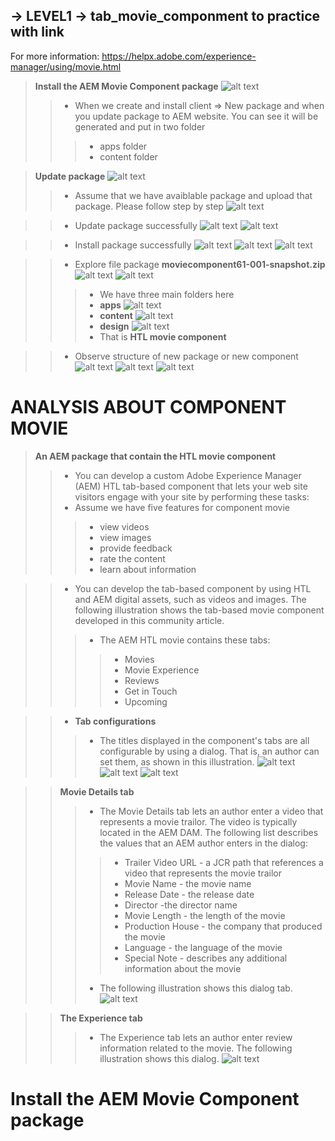 ## -> LEVEL1 -> tab_movie_componment to practice with link
For more information: https://helpx.adobe.com/experience-manager/using/movie.html

> **Install the AEM Movie Component package**
![alt text](https://github.com/vuongluisvippro/AEM-Research/blob/tab_movie_component/cq1.png)
>> - When we create and install client => New package and when you update package to AEM website. You can see it will be generated and put in two folder 
>>> - apps folder
>>> - content folder

> **Update package**
![alt text](https://github.com/vuongluisvippro/AEM-Research/blob/tab_movie_component/cq2.png)
>> - Assume that we have avaiblable package and upload that package. Please follow step by step
![alt text](https://github.com/vuongluisvippro/AEM-Research/blob/tab_movie_component/cq3.png)

>> - Update package successfully
![alt text](https://github.com/vuongluisvippro/AEM-Research/blob/tab_movie_component/cq4.png)
![alt text](https://github.com/vuongluisvippro/AEM-Research/blob/tab_movie_component/cq5.png)

>> - Install package successfully
![alt text](https://github.com/vuongluisvippro/AEM-Research/blob/tab_movie_component/cq10.png)
![alt text](https://github.com/vuongluisvippro/AEM-Research/blob/tab_movie_component/cq11.png)
![alt text](https://github.com/vuongluisvippro/AEM-Research/blob/tab_movie_component/cq12.png)

>> - Explore file package **moviecomponent61-001-snapshot.zip**
![alt text](https://github.com/vuongluisvippro/AEM-Research/blob/tab_movie_component/cq6.png)
![alt text](https://github.com/vuongluisvippro/AEM-Research/blob/tab_movie_component/cq7.png)
>>> - We have three main folders here
>>> - **apps**
![alt text](https://github.com/vuongluisvippro/AEM-Research/blob/tab_movie_component/cq8.png)
>>> - **content**
![alt text](https://github.com/vuongluisvippro/AEM-Research/blob/tab_movie_component/cq9.png)
>>> - **design**
![alt text](https://github.com/vuongluisvippro/AEM-Research/blob/tab_movie_component/cq10.png)
>>> - That is **HTL movie component**

>> - Observe structure of new package or new component
![alt text](https://github.com/vuongluisvippro/AEM-Research/blob/tab_movie_component/cq13.png)
![alt text](https://github.com/vuongluisvippro/AEM-Research/blob/tab_movie_component/cq14.png)
![alt text](https://github.com/vuongluisvippro/AEM-Research/blob/tab_movie_component/cq15.png)

# ANALYSIS ABOUT COMPONENT MOVIE
> **An AEM package that contain the HTL movie component** 
>> - You can develop a custom Adobe Experience Manager (AEM) HTL tab-based component that lets your web site visitors engage with your site by performing these tasks:
>> - Assume we have five features for component movie
>>> - view videos
>>> - view images
>>> - provide feedback 
>>> - rate the content
>>> - learn about information

>> - You can develop the tab-based component by using HTL and AEM digital assets, such as videos and images. The following illustration shows the tab-based movie component developed in this community article.
>>> - The AEM HTL movie contains these tabs: 
>>>> - Movies
>>>> - Movie Experience
>>>> - Reviews
>>>> - Get in Touch
>>>> - Upcoming

>> - **Tab configurations**
>>> - The titles displayed in the component's tabs are all configurable by using a dialog. That is, an author can set them, as shown in this illustration. 
![alt text](https://github.com/vuongluisvippro/AEM-Research/blob/tab_movie_component/cq16.png)
![alt text](https://github.com/vuongluisvippro/AEM-Research/blob/tab_movie_component/cq17.png)
![alt text](https://github.com/vuongluisvippro/AEM-Research/blob/tab_movie_component/cq18.png)

>> **Movie Details tab**
>>> - The Movie Details tab lets an author enter a video that represents a movie trailor. The video is typically located in the AEM DAM. The following list describes the values that an AEM author enters in the dialog: 
>>>> - Trailer Video URL - a JCR path that references a video that represents the movie trailor 
>>>> - Movie Name - the movie name
>>>> - Release Date - the release date
>>>> - Director -the director name
>>>> - Movie Length - the length  of the movie
>>>> - Production House - the company that produced the movie
>>>> - Language - the language of the movie
>>>> - Special Note - describes any additional information about the movie
>>> - The following illustration shows this dialog tab. 
![alt text](https://github.com/vuongluisvippro/AEM-Research/blob/tab_movie_component/cq19.png)

>> **The Experience  tab**
>>> - The Experience tab lets an author enter review information related to the movie. The following illustration shows this dialog. 
![alt text](https://github.com/vuongluisvippro/AEM-Research/blob/tab_movie_component/cq20.png)

# Install the AEM Movie Component package
